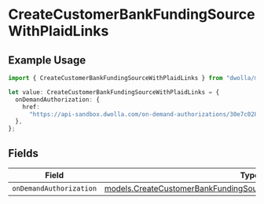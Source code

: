 # CreateCustomerBankFundingSourceWithPlaidLinks

## Example Usage

```typescript
import { CreateCustomerBankFundingSourceWithPlaidLinks } from "dwolla/models";

let value: CreateCustomerBankFundingSourceWithPlaidLinks = {
  onDemandAuthorization: {
    href:
      "https://api-sandbox.dwolla.com/on-demand-authorizations/30e7c028-0bdf-e511-80de-0aa34a9b2388",
  },
};
```

## Fields

| Field                                                                                                                                              | Type                                                                                                                                               | Required                                                                                                                                           | Description                                                                                                                                        |
| -------------------------------------------------------------------------------------------------------------------------------------------------- | -------------------------------------------------------------------------------------------------------------------------------------------------- | -------------------------------------------------------------------------------------------------------------------------------------------------- | -------------------------------------------------------------------------------------------------------------------------------------------------- |
| `onDemandAuthorization`                                                                                                                            | [models.CreateCustomerBankFundingSourceWithPlaidOnDemandAuthorization](../models/createcustomerbankfundingsourcewithplaidondemandauthorization.md) | :heavy_minus_sign:                                                                                                                                 | N/A                                                                                                                                                |